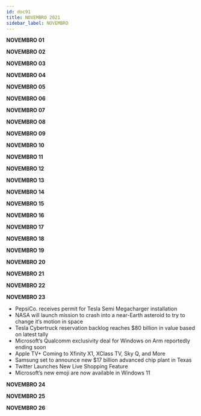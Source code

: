 ```yaml
---
id: doc91
title: NOVEMBRO 2021
sidebar_label: NOVEMBRO
---
```


**NOVEMBRO 01**

**NOVEMBRO 02**

**NOVEMBRO 03**

**NOVEMBRO 04**


**NOVEMBRO 05**

**NOVEMBRO 06**


**NOVEMBRO 07**

**NOVEMBRO 08**


**NOVEMBRO 09**

**NOVEMBRO 10**


**NOVEMBRO 11**

**NOVEMBRO 12**


**NOVEMBRO 13**

**NOVEMBRO 14**

**NOVEMBRO 15**

**NOVEMBRO 16**

**NOVEMBRO 17**

**NOVEMBRO 18**

**NOVEMBRO 19**

**NOVEMBRO 20**

**NOVEMBRO 21**

**NOVEMBRO 22**

**NOVEMBRO 23**

- PepsiCo. receives permit for Tesla Semi Megacharger installation
- NASA will launch mission to crash into a near-Earth asteroid to try to change it’s motion in space
- Tesla Cybertruck reservation backlog reaches $80 billion in value based on latest tally
- Microsoft’s Qualcomm exclusivity deal for Windows on Arm reportedly ending soon
- Apple TV+ Coming to Xfinity X1, XClass TV, Sky Q, and More
- Samsung set to announce new $17 billion advanced chip plant in Texas
- Twitter Launches New Live Shopping Feature
- Microsoft’s new emoji are now available in Windows 11



**NOVEMBRO 24**

**NOVEMBRO 25**

**NOVEMBRO 26**



